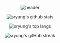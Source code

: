 <!--
### Hi there 👋

**sryung1225/sryung1225** is a ✨ _special_ ✨ repository because its `README.md` (this file) appears on your GitHub profile.

Here are some ideas to get you started:

- 🔭 I’m currently working on ...
- 🌱 I’m currently learning ...
- 👯 I’m looking to collaborate on ...
- 🤔 I’m looking for help with ...
- 💬 Ask me about ...
- 📫 How to reach me: ...
- 😄 Pronouns: ...
- ⚡ Fun fact: ...
-->



<div align="center">

  ![header](https://capsule-render.vercel.app/api?type=waving&color=0:CCA1CF,100:879DE7&fontColor=FFFFFF&height=250&section=header&text=I'm%20Sung-ryung&fontSize=30&animation=twinkling&fontAlign=81&desc=Hi%20there,&descAlign=90&descAlignY=40)
  <br>
  
  ![sryung's github stats](https://github-readme-stats.vercel.app/api?username=sryung1225&show_icons=true&count_private=true&theme=buefy)
  <br>
  
  ![sryung's top langs](https://github-readme-stats.vercel.app/api/top-langs/?username=sryung1225&layout=compact&count_private=true&theme=buefy&exclude_repo=boramboram_hackaton)
  <br>
  
  ![sryung's gitHub streak](https://streak-stats.demolab.com/?user=sryung1225&theme=buefy)
  
</div>
